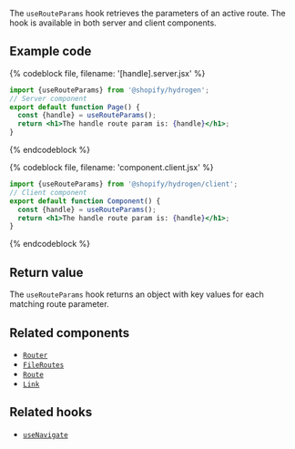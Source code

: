 <!-- This file is generated from source code in the Shopify/hydrogen repo. Edit the files in /packages/hydrogen/src/components/Image and run 'yarn generate-docs' at the root of this repo. For more information, refer to https://github.com/Shopify/shopify-dev/blob/main/content/internal/operations/reference-docs/hydrogen.md. -->

The `useRouteParams` hook retrieves the parameters of an active route. The hook is available in both server and client components.

## Example code

{% codeblock file, filename: '[handle].server.jsx' %}

```jsx
import {useRouteParams} from '@shopify/hydrogen';
// Server component
export default function Page() {
  const {handle} = useRouteParams();
  return <h1>The handle route param is: {handle}</h1>;
}
```

{% endcodeblock %}

{% codeblock file, filename: 'component.client.jsx' %}

```jsx
import {useRouteParams} from '@shopify/hydrogen/client';
// Client component
export default function Component() {
  const {handle} = useRouteParams();
  return <h1>The handle route param is: {handle}</h1>;
}
```

{% endcodeblock %}

## Return value

The `useRouteParams` hook returns an object with key values for each matching route parameter.

## Related components

- [`Router`](/api/hydrogen/components/framework/router)
- [`FileRoutes`](/api/hydrogen/components/framework/fileroutes)
- [`Route`](/api/hydrogen/components/framework/route)
- [`Link`](/api/hydrogen/components/framework/link)

## Related hooks

- [`useNavigate`](/api/hydrogen/hooks/framework/usenavigate)
